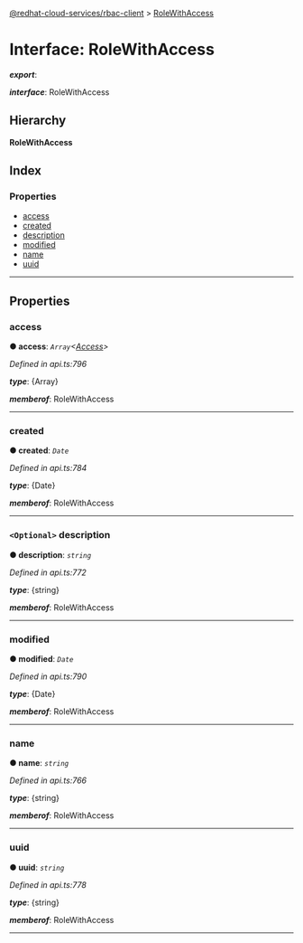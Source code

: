 [@redhat-cloud-services/rbac-client](../README.md) > [RoleWithAccess](../interfaces/rolewithaccess.md)

# Interface: RoleWithAccess

*__export__*: 

*__interface__*: RoleWithAccess

## Hierarchy

**RoleWithAccess**

## Index

### Properties

* [access](rolewithaccess.md#access)
* [created](rolewithaccess.md#created)
* [description](rolewithaccess.md#description)
* [modified](rolewithaccess.md#modified)
* [name](rolewithaccess.md#name)
* [uuid](rolewithaccess.md#uuid)

---

## Properties

<a id="access"></a>

###  access

**● access**: *`Array`<[Access](access.md)>*

*Defined in api.ts:796*

*__type__*: {Array}

*__memberof__*: RoleWithAccess

___
<a id="created"></a>

###  created

**● created**: *`Date`*

*Defined in api.ts:784*

*__type__*: {Date}

*__memberof__*: RoleWithAccess

___
<a id="description"></a>

### `<Optional>` description

**● description**: *`string`*

*Defined in api.ts:772*

*__type__*: {string}

*__memberof__*: RoleWithAccess

___
<a id="modified"></a>

###  modified

**● modified**: *`Date`*

*Defined in api.ts:790*

*__type__*: {Date}

*__memberof__*: RoleWithAccess

___
<a id="name"></a>

###  name

**● name**: *`string`*

*Defined in api.ts:766*

*__type__*: {string}

*__memberof__*: RoleWithAccess

___
<a id="uuid"></a>

###  uuid

**● uuid**: *`string`*

*Defined in api.ts:778*

*__type__*: {string}

*__memberof__*: RoleWithAccess

___

